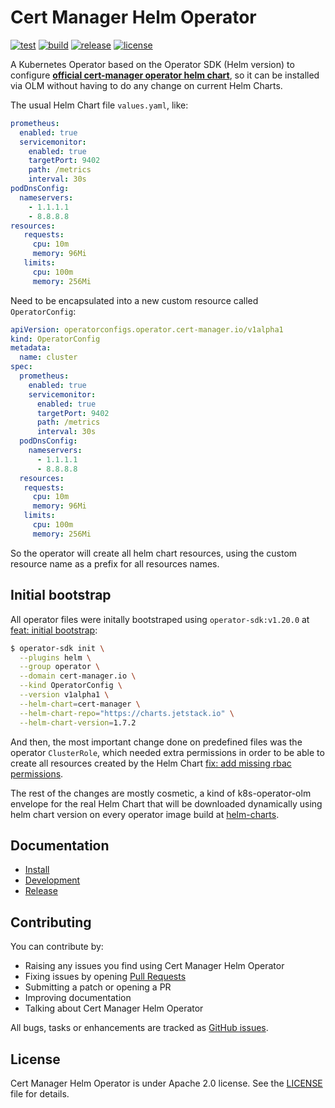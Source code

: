 # Cert Manager Helm Operator

[![test](https://github.com/3scale-ops/cert-manager-helm-operator/actions/workflows/test.yaml/badge.svg)](https://github.com/3scale-ops/cert-manager-helm-operator/actions/workflows/test.yaml)
[![build](https://github.com/3scale-ops/cert-manager-helm-operator/actions/workflows/release.yaml/badge.svg)](https://github.com/3scale-ops/cert-manager-helm-operator/actions/workflows/release.yaml)
[![release](https://badgen.net/github/release/3scale-ops/cert-manager-helm-operator)](https://github.com/3scale-ops/cert-manager-helm-operator/releases)
[![license](https://badgen.net/github/license/3scale-ops/cert-manager-helm-operator)](https://github.com/3scale-ops/cert-manager-helm-operator/blob/main/LICENSE)

A Kubernetes Operator based on the Operator SDK (Helm version) to configure **[official cert-manager operator helm chart](https://artifacthub.io/packages/helm/cert-manager/cert-manager)**, so it can be installed via OLM without having to do any change on current Helm Charts.

The usual Helm Chart file `values.yaml`, like:

```yaml
prometheus:
  enabled: true
  servicemonitor:
    enabled: true
    targetPort: 9402
    path: /metrics
    interval: 30s
podDnsConfig:
  nameservers:
    - 1.1.1.1
    - 8.8.8.8
resources:
   requests:
     cpu: 10m
     memory: 96Mi
   limits:
     cpu: 100m
     memory: 256Mi
```

Need to be encapsulated into a new custom resource called `OperatorConfig`:

```yaml
apiVersion: operatorconfigs.operator.cert-manager.io/v1alpha1
kind: OperatorConfig
metadata:
  name: cluster
spec:
  prometheus:
    enabled: true
    servicemonitor:
      enabled: true
      targetPort: 9402
      path: /metrics
      interval: 30s
  podDnsConfig:
    nameservers:
      - 1.1.1.1
      - 8.8.8.8
  resources:
   requests:
     cpu: 10m
     memory: 96Mi
   limits:
     cpu: 100m
     memory: 256Mi
```

So the operator will create all helm chart resources, using the custom resource name as a prefix for all resources names.

## Initial bootstrap

All operator files were initally bootstraped using `operator-sdk:v1.20.0` at [feat: initial bootstrap](https://github.com/3scale-ops/cert-manager-helm-operator/pull/1/commits/cb256e7afe3e0923bc2582357ffde488daf6da85):

```bash
$ operator-sdk init \
  --plugins helm \
  --group operator \
  --domain cert-manager.io \
  --kind OperatorConfig \
  --version v1alpha1 \
  --helm-chart=cert-manager \
  --helm-chart-repo="https://charts.jetstack.io" \
  --helm-chart-version=1.7.2
```

And then, the most important change done on predefined files was the operator `ClusterRole`, which needed extra permissions in order to be able to create all resources created by the Helm Chart [fix: add missing rbac permissions](https://github.com/3scale-ops/cert-manager-helm-operator/pull/1/commits/a34041fd77133d8c517ac8525a16fa0a92e0b58b).

The rest of the changes are mostly cosmetic, a kind of k8s-operator-olm envelope for the real Helm Chart that will be downloaded dynamically using helm chart version on every operator image build at [helm-charts](helm-charts/).

## Documentation

* [Install](docs/install.md)
* [Development](docs/development.md)
* [Release](docs/release.md)

## Contributing

You can contribute by:

* Raising any issues you find using Cert Manager Helm Operator
* Fixing issues by opening [Pull Requests](https://github.com/3scale-ops/cert-manager-helm-operator/pulls)
* Submitting a patch or opening a PR
* Improving documentation
* Talking about Cert Manager Helm Operator

All bugs, tasks or enhancements are tracked as [GitHub issues](https://github.com/3scale-ops/cert-manager-helm-operator/issues).

## License

Cert Manager Helm Operator is under Apache 2.0 license. See the [LICENSE](LICENSE) file for details.